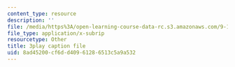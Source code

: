 ```yaml
---
content_type: resource
description: ''
file: /media/https%3A/open-learning-course-data-rc.s3.amazonaws.com/9-14-brain-structure-and-its-origins-spring-2014/8ad45200cf6dd40961286513c5a9a532_555137.srt
file_type: application/x-subrip
resourcetype: Other
title: 3play caption file
uid: 8ad45200-cf6d-d409-6128-6513c5a9a532
---
```

